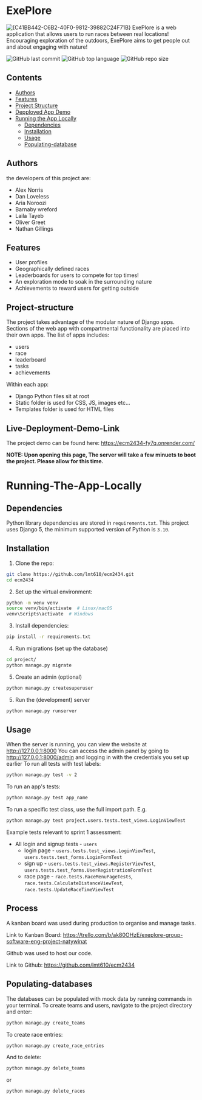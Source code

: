 # ExePlore
![{C41BB442-C6B2-40F0-9812-39882C24F71B}](https://github.com/user-attachments/assets/f28dc08f-3b81-4d7c-b061-0d6505f0e311)
ExePlore is a web application that allows users to run races between real locations! Encouraging exploration of the outdoors, ExePlore aims to get people out and about engaging with nature!

![GitHub last commit](https://img.shields.io/github/last-commit/lmt610/ecm2434)         ![GitHub top language](https://img.shields.io/github/languages/top/lmt610/ecm2434)         ![GitHub repo size](https://img.shields.io/github/repo-size/lmt610/ecm2434)
## Contents 
- [Authors](#Authors)
- [Features](#Features)
- [Project Structure](#Project-structure)
- [Depployed App Demo](#Live-Deployment-Demo-Link )
- [Running the App Locally](#Running-the-app-locally )
  - [Dependencies](#Dependencies)
  - [Installation](#installation)
  - [Usage](#usage)
  - [Populating-database](#Populating-databases)


## Authors 
the developers of this project are:
- Alex Norris
- Dan Loveless
- Aria Noroozi
- Barnaby wreford
- Laila Tayeb
- Oliver Greet
- Nathan Gillings

## Features
- User profiles
- Geographically defined races
- Leaderboards for users to compete for top times!
- An exploration mode to soak in the surrounding nature
- Achievements to reward users for getting outside
## Project-structure
The project takes advantage of the modular nature of Django apps. Sections of the web app with compartmental functionality are placed into their own apps. The list of apps includes:
- users
- race
- leaderboard
- tasks
- achievements
  
Within each app:
- Django Python files sit at root
- Static folder is used for CSS, JS, images etc...
- Templates folder is used for HTML files

## Live-Deployment-Demo-Link
The project demo can be found here: 
  https://ecm2434-fy7q.onrender.com/
  
**NOTE: Upon opening this page, The server will take a few minuets to boot the project. Please allow for this time.**


# Running-The-App-Locally 

## Dependencies
Python library dependencies are stored in `requirements.txt`. This project
uses Django 5, the minimum supported version of Python is `3.10`.
## Installation
1. Clone the repo:
```sh
git clone https://github.com/lmt610/ecm2434.git
cd ecm2434
```
2. Set up the virtual environment:
```sh
python -m venv venv
source venv/bin/activate  # Linux/macOS
venv\Scripts\activate  # Windows
```
3. Install dependencies:
```sh
pip install -r requirements.txt
```
4. Run migrations (set up the database)
```sh
cd project/
python manage.py migrate
```
5. Create an admin (optional)
```sh
python manage.py createsuperuser
```
5. Run the (development) server
```sh
python manage.py runserver
```
## Usage
When the server is running, you can view the website at http://127.0.0.1:8000
You can access the admin panel by going to http://127.0.0.1:8000/admin and logging in with the credentials
you set up earlier
To run all tests with test labels:
```sh
python manage.py test -v 2
```
To run an app's tests:
```sh
python manage.py test app_name
```
To run a specific test class, use the full import path. E.g.
```sh
python manage.py test project.users.tests.test_views.LoginViewTest
```
Example tests relevant to sprint 1 assessment:
- All login and signup tests - `users`
    - login page - `users.tests.test_views.LoginViewTest`, `users.tests.test_forms.LoginFormTest`
    - sign up    - `users.tests.test_views.RegisterViewTest`, `users.tests.test_forms.UserRegistrationFormTest`
    - race page  - `race.tests.RaceMenuPageTests`, `race.tests.CalculateDistanceViewTest`, `race.tests.UpdateRaceTimeViewTest`
## Process
A kanban board was used during production to organise and manage tasks. 

Link to Kanban Board: https://trello.com/b/ak80OHzE/exeplore-group-software-eng-project-natywinat
  
  
  Github was used to host our code. 

Link to Github: https://github.com/lmt610/ecm2434

## Populating-databases
The databases can be populated with mock data by running commands in your terminal.
To create teams and users, navigate to the project directory and enter:
```sh
python manage.py create_teams
```
To create race entries:
```sh
python manage.py create_race_entries
```
And to delete:
```sh
python manage.py delete_teams
```
or
```sh
python manage.py delete_races
```


